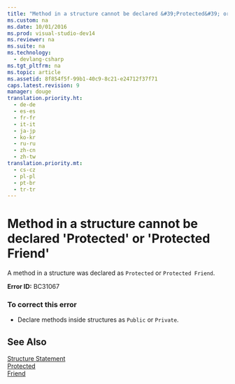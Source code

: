 ```yaml
---
title: "Method in a structure cannot be declared &#39;Protected&#39; or &#39;Protected Friend&#39;"
ms.custom: na
ms.date: 10/01/2016
ms.prod: visual-studio-dev14
ms.reviewer: na
ms.suite: na
ms.technology: 
  - devlang-csharp
ms.tgt_pltfrm: na
ms.topic: article
ms.assetid: 8f854f5f-99b1-40c9-8c21-e24712f37f71
caps.latest.revision: 9
manager: douge
translation.priority.ht: 
  - de-de
  - es-es
  - fr-fr
  - it-it
  - ja-jp
  - ko-kr
  - ru-ru
  - zh-cn
  - zh-tw
translation.priority.mt: 
  - cs-cz
  - pl-pl
  - pt-br
  - tr-tr
---
```

# Method in a structure cannot be declared &#39;Protected&#39; or &#39;Protected Friend&#39;
A method in a structure was declared as `Protected` or `Protected Friend`.  
  
 **Error ID:** BC31067  
  
### To correct this error  
  
-   Declare methods inside structures as `Public` or `Private`.  
  
## See Also  
 [Structure Statement](../Topic/Structure%20Statement.md)   
 [Protected](../Topic/Protected%20\(Visual%20Basic\).md)   
 [Friend](../Topic/Friend%20\(Visual%20Basic\).md)